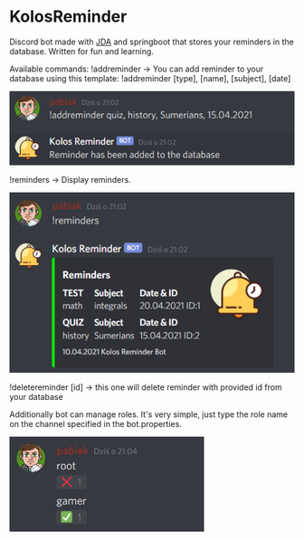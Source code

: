 # KolosReminder
Discord bot made with <a href="https://github.com/DV8FromTheWorld/JDA" target="_blank">JDA</a> and springboot that stores your reminders in the database. Written for fun and learning.

Available commands:
!addreminder -> You can add reminder to your database using this template: !addreminder [type], [name], [subject], [date]

<img src="images/addreminder.png">

!reminders -> Display reminders.

<img src="images/reminders.png">

!deletereminder [id] -> this one will delete reminder with provided id from your database

Additionally bot can manage roles. It's very simple, just type the role name on the channel specified in the bot.properties.

<img src="images/roles.png">
